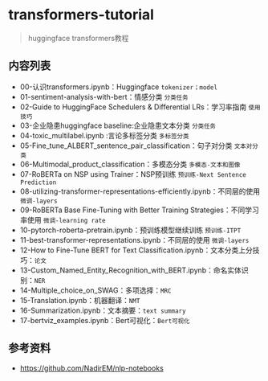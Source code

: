 # transformers-tutorial

> huggingface transformers教程

## 内容列表	

- 00-认识transformers.ipynb：Huggingface `tokenizer；model`
- 01-sentiment-analysis-with-bert：情感分类 `分类任务`
- 02-Guide to HuggingFace Schedulers & Differential LRs：学习率指南 `使用技巧`
- 03-企业隐患huggingface baseline:企业隐患文本分类 `分类任务`
- 04-toxic_multilabel.ipynb :言论多标签分类 `多标签分类`
- 05-Fine_tune_ALBERT_sentence_pair_classification：句子对分类 `文本对分类`
- 06-Multimodal_product_classification：多模态分类 `多模态-文本和图像`
- 07-RoBERTa on NSP using Trainer：NSP预训练 `预训练-Next Sentence Prediction`
- 08-utilizing-transformer-representations-efficiently.ipynb：不同层的使用 `微调-layers`
- 09-RoBERTa Base Fine-Tuning with Better Training Strategies：不同学习率使用 `微调-learning rate`
- 10-pytorch-roberta-pretrain.ipynb：预训练模型继续训练 `预训练-ITPT`
- 11-best-transformer-representations.ipynb：不同层的使用 `微调-layers`
- 12-How to Fine-Tune BERT for Text Classification.ipynb：文本分类上分技巧：`论文`
- 13-Custom_Named_Entity_Recognition_with_BERT.ipynb：命名实体识别：`NER`
- 14-Multiple_choice_on_SWAG：多项选择：`MRC`
- 15-Translation.ipynb：机器翻译：`NMT`
- 16-Summarization.ipynb：文本摘要：`text summary`
- 17-bertviz_examples.ipynb：Bert可视化：`Bert可视化`

## 参考资料

- https://github.com/NadirEM/nlp-notebooks